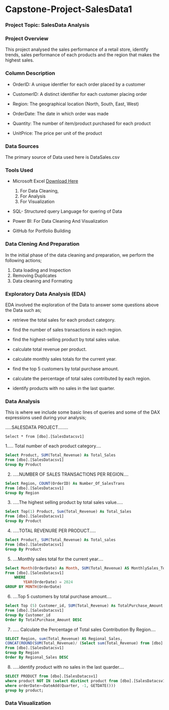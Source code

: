 # Capstone-Project-SalesData1

### Project Topic: SalesData Analysis

### Project Overview

This project analysed the sales performance of a retail store, identify trends, sales performance of each products and the region that makes the highest sales.

### Column Description
- OrderID: A unique identfier for each order placed by a customer

- CustomerID: A distinct identifier for each customer placing order

- Region: The geographical location (North, South, East, West)

 - OrderDate: The date in which order was made

- Quantity: The number of item/product purchased for each product

- UnitPrice: The price per unit of the product

### Data Sources

The primary source of Data used here is DataSales.csv

### Tools Used

- Microsoft Excel [Download Here](https://www.microsoft.com)
    1. For Data Cleaning,
    2. For Analysis
    3. For Visualization

- SQL- Structured query Language for quering of Data

- Power BI: For Data Cleaning And Visualization

- GitHub for Portfolio Building

### Data Clening And Preparation

In the initial phase of the data cleaning and preparation, we perform the following actions;

1. Data loading and Inspection
2. Removing Duplicates
3. Data cleaning and Formating

### Exploratory Data Analysis (EDA)

EDA involved the exploration of the Data to answer some questions above the Data such as;

- retrieve the total sales for each product category.
  
- find the number of sales transactions in each region.

- find the highest-selling product by total sales value.

- calculate total revenue per product.

- calculate monthly sales totals for the current year.
  
- find the top 5 customers by total purchase amount.
  
- calculate the percentage of total sales contributed by each region.
  
- identify products with no sales in the last quarter.

### Data Analysis

This is where we include  some basic lines of queries and some of the DAX expressions used during your analysis;

.....SALESDATA PROJECT........ 
```
Select * from [dbo].[SalesDatacsv1]
```

1..... Total number of each product category....

```SQL
Select Product, SUM(Total_Revenue) As Total_Sales
From [dbo].[SalesDatacsv1]
Group By Product
```

2. 	.....NUMBER OF SALES TRANSACTIONS PER REGION....
   
```SQL
Select Region, COUNT(OrderID) As Number_Of_SalesTrans
From [dbo].[SalesDatacsv1]
Group By Region
```

3. .....The highest selling product by total sales value..... 

```SQL
Select Top(1) Product, Sum(Total_Revenue) As Total_Sales
From [dbo].[SalesDatacsv1]
Group By Product
```

4. .....TOTAL REVENURE PER PRODUCT.....

```SQL
Select Product, SUM(Total_Revenue) As Total_sales
From [dbo].[SalesDatacsv1]
Group By Product
```
 
5.  ....Monthly sales total for the current year....

```SQL
Select Month(OrderDate) As Month, SUM(Total_Revenue) AS MonthlySales_Total
From [dbo].[SalesDatacsv1]
	WHERE
		YEAR(OrderDate) = 2024
GROUP BY MONTH(OrderDate)
```

6. ....Top 5 customers by total purchase amount....

```SQL
Select Top (5) Customer_id, SUM(Total_Revenue) As TotalPurchase_Amount
From [dbo].[SalesDatacsv1]
Group By Customer_id
Order By TotalPurchase_Amount DESC
```

7.   ..... Calculate the Percentage of Total sales Contribution By Region....

```SQL
SELECT Region, sum(Total_Revenue) AS Regional_Sales,
CONCAT(ROUND(SUM(Total_Revenue)/ (Select sum(Total_Revenue) from [dbo].[SalesDatacsv1]) * 100,2), '%') As Sales_Percentage
From [dbo].[SalesDatacsv1]
Group By Region
Order By Regional_Sales DESC
```

8. .....identify product with no sales in the last quarder....

```SQL
SELECT PRODUCT from [dbo].[SalesDatacsv1]
where product NOT IN (select distinct product from [dbo].[SalesDatacsv1]
where orderDate>=DateAdd(Quarter, -1, GETDATE()))
group by product;
```

### Data Visualization


